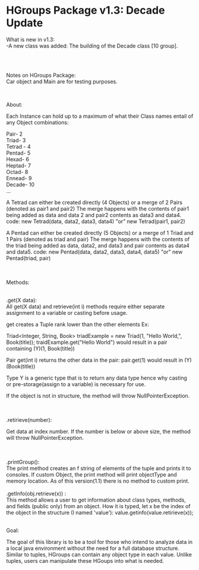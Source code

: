 # HGroups Package v1.3: Decade Update


What is new in v1.3:
<br />
-A new class was added: The building of the Decade class [10 group].

<br />
<br />

Notes on HGroups Package:<br />
Car object and Main are for testing purposes.

<br />

About:

Each Instance can hold up to a maximum of what their Class names entail of any Object combinations:    

Pair- 2 <br />
Triad- 3<br />
Tetrad - 4<br />
Pentad- 5<br />
Hexad- 6<br />
Heptad- 7 <br />
Octad- 8 <br />
Ennead- 9 <br />
Decade- 10<br />
...

A Tetrad can either be created directly (4 Objects) or a merge of 2 Pairs (denoted as pair1 and pair2)
The merge happens with the contents of pair1 being added as data and data 2 and pair2 contents as data3 and data4.
code: new Tetrad(data, data2, data3, data4) "or" new Tetrad(pair1, pair2)

A Pentad can either be created directly (5 Objects) or a merge of 1 Triad and 1 Pairs (denoted as triad and pair)
The merge happens with the contents of the triad being added as data, data2, and data3 and pair contents as data4 and data5.
code: new Pentad(data, data2, data3, data4, data5) "or" new Pentad(triad, pair)


<br />
<br />
Methods:
<br />
<br />

.get(X data):
<br />
All get(X data) and retrieve(int i) methods require either separate assignment to a variable or casting before usage.

get creates a Tuple rank lower than the other elements Ex:

Triad<Integer, String, Book> triadExample = new Triad(1, "Hello World,", Book(title));
traidExample.get("Hello World") would result in a pair containing (Y)(1, Book(title))

Pair get(int i) returns the other data in the pair:
pair.get(1) would result in (Y)(Book(title))

Type Y is a generic type that is to return any data type hence why casting or pre-storage(assign to a variable) is necessary for use.

If the object is not in structure, the method will throw NullPointerException.

<br />
<br />
.retirieve(number):

Get data at index number. If the number is below or above size, the method will throw NullPointerException.

<br />
<br />
.printGroup():
<br />
The print method creates an f string of elements of the tuple and prints it to consoles. If custom Object, the print
method will print objectType and memory location. As of this version(1.1) there is no method to custom print.

<br />
<br />
.getInfo(obj.retrieve(x)) : 
<br />
This method allows a user to get information about class types, methods, and fields (public only) from an object. How it is typed, let x be the index of the object in the structure (I named 'value'): value.getinfo(value.retirieve(x));

<br />

<br />

Goal:<br />

The goal of this library is to be a tool for those who intend to analyze data in a local java environment without the need for a full database structure. Similar to tuples, HGroups can contain any object type in each value. Unlike tuples, users can manipulate these HGoups into what is needed.   
